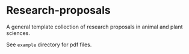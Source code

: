 # Research-proposals

A general template collection of research proposals in animal and plant sciences.

See `example` directory for pdf files.